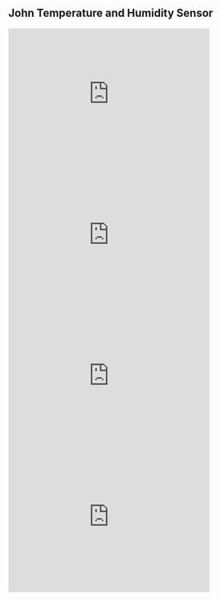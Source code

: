 ## John Temperature and Humidity Sensor


<iframe width="400" height="280" allowtransparency="true" scrolling="no" frameborder="no" src="https://widgets.wia.io/embed/wgt_CVuV9Bc3/dev_nSr1B2d2"></iframe>

<iframe width="400" height="280" allowtransparency="true" scrolling="no" frameborder="no" src="https://widgets.wia.io/embed/wgt_n9rEzAA1/dev_nSr1B2d2"></iframe>
<br/>
<iframe width="400" height="280" allowtransparency="true" scrolling="no" frameborder="no" src="https://widgets.wia.io/embed/wgt_Ee8Jfimr/dev_nSr1B2d2"></iframe>
<br/>
<iframe width="400" height="280" allowtransparency="true" scrolling="no" frameborder="no" src="https://widgets.wia.io/embed/wgt_ZTjZfQwA/dev_nSr1B2d2"></iframe>
